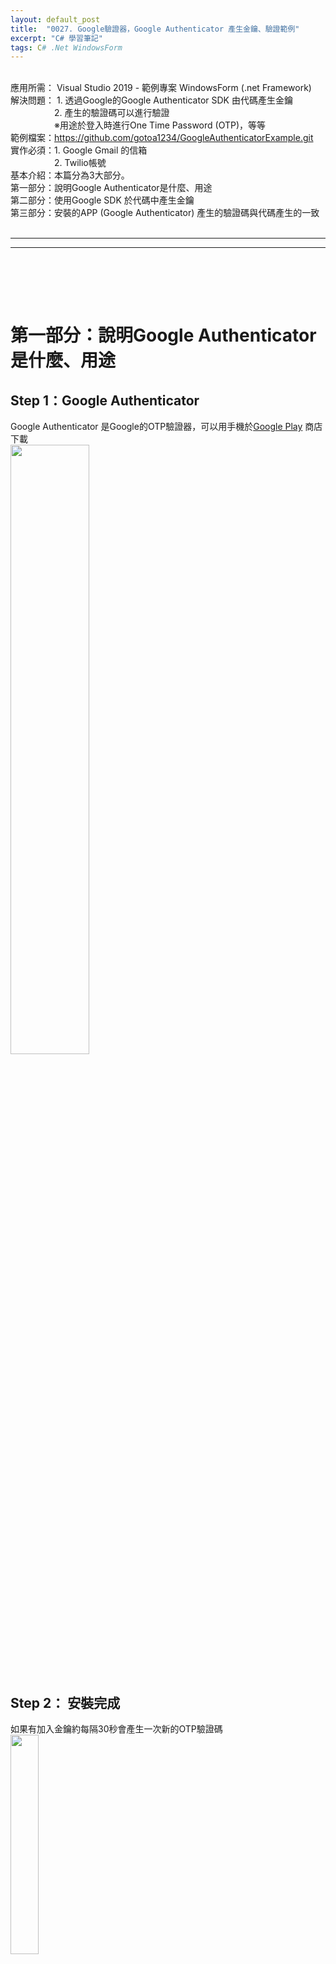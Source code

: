 ```yaml
---
layout: default_post
title:  "0027. Google驗證器，Google Authenticator 產生金鑰、驗證範例"
excerpt: "C# 學習筆記"
tags: C# .Net WindowsForm
---
```

<div class="summary">
<br/>應用所需： Visual Studio 2019 - 範例專案 WindowsForm (.net Framework)
<br/>解決問題： 1. 透過Google的Google Authenticator SDK 由代碼產生金鑰
<br/>&emsp;&emsp;&emsp;&emsp;&emsp;2. 產生的驗證碼可以進行驗證
<br/>&emsp;&emsp;&emsp;&emsp;&emsp;※用途於登入時進行One Time Password (OTP)，等等
<br/>範例檔案：<a href="	https://github.com/gotoa1234/GoogleAuthenticatorExample.git">https://github.com/gotoa1234/GoogleAuthenticatorExample.git</a>
<br/>實作必須：1. Google Gmail 的信箱
<br/>&emsp;&emsp;&emsp;&emsp;&emsp;2. Twilio帳號
<br/>基本介紹：本篇分為3大部分。
<br/>第一部分：說明Google Authenticator是什麼、用途
<br/>第二部分：使用Google SDK 於代碼中產生金鑰
<br/>第三部分：安裝的APP (Google Authenticator) 產生的驗證碼與代碼產生的一致
</div>

<div class="title">
    <br/><hr class="titleinner">
	<span></span>
	<hr class="titleinner"><br/>
</div>


<br/><br/>
<h1>  第一部分：說明Google Authenticator是什麼、用途</h1>
<h2>Step 1：Google Authenticator</h2>
Google Authenticator 是Google的OTP驗證器，可以用手機於<a href="https://play.google.com/store/apps/details?id=com.google.android.apps.authenticator2">Google Play</a> 商店下載
<br/> <img src="/assets/image/LearnNote/2020_10_28_1_1.png" width="50%" height="50%" />
<br/><br/>

<h2>Step 2： 安裝完成</h2>
如果有加入金鑰約每隔30秒會產生一次新的OTP驗證碼
<br/> <img src="/assets/image/LearnNote/2020_10_28_1_2.png" width="30%" height="30%" />
<br/><br/>

<h2>Step 3： 加入金鑰</h2>
加入金鑰的方式可以用 "手動輸入" 或 "掃描QR Code"
<br/> <img src="/assets/image/LearnNote/2020_10_28_1_3.png" width="30%" height="30%" />
<br/><br/>

<h2>Step 4： 典型使用情況</h2>
說明出處: <a href="https://zh.wikipedia.org/wiki/Google%E8%BA%AB%E4%BB%BD%E9%AA%8C%E8%AF%81%E5%99%A8">Wiki </a>
<br/>重點： 開發者的網站需要提供用戶一組金鑰，此金鑰開發者也必須記錄，未來用戶登入時驗證兩邊的驗證碼是否一致
<br/> <img src="/assets/image/LearnNote/2020_10_28_1_4.png" width="100%" height="100%" />
<br/><br/>

<br/><br/>
<h1> 第二部分：使用Google SDK 於代碼中產生金鑰</h1>
<h2>Step 1： 建立新專案</h2>
開啟Visual Studio 建立一個新專案(這邊使用Windows Form作為範例)  -> 加入參考
<br/> <img src="/assets/image/LearnNote/2020_10_28_1_5.png" width="50%" height="50%" />
<br/><br/>

<h2>Step 2： 輸入 google.Authenticator </h2>
安裝
<br/> <img src="/assets/image/LearnNote/2020_10_28_1_6.png" width="100%" height="100%" />
<br/><br/>

<h2>Step 3： 引用Google SDK</h2>
``` C#
using Google.Authenticator;
```
<br/><br/>

<h2>Step 4： 產生QR Code與加密金鑰的代碼</h2>
其中TwoFactorAuthenticator Class 是Google SDK 的物件
<br/>1. Account 是自己設定，會影響產生的手動金鑰 ManualEntryKey 與 QR Code
<br/>2. Secret Key 是自己設定，會影響產生的手動金鑰 ManualEntryKey 與 QR Code
<br/>3. ManualEntryKey 由上面兩個參數產生

``` C#
/// <summary>
/// 產生QR Code 與 加密金鑰
/// </summary>
public void CreateSecretKeyAndQrCode()
{
    TwoFactorAuthenticator tfA = new TwoFactorAuthenticator();
    var setupCode = tfA.GenerateSetupCode(textBox_account.Text, textBox_account.Text, textBox_SecretKey.Text, false, 3);

    //1. QRCode圖片從記憶體轉到畫面上
    using (MemoryStream ms = new MemoryStream(Convert.FromBase64String(setupCode.QrCodeSetupImageUrl.Replace("data:image/png;base64,", ""))))
        pictureBox_QRCode.Image = Image.FromStream(ms);

    //2. 產生的金鑰與資訊
    this.textBox_Message.Text =
       "結合密鑰的文字 Account: " + textBox_account.Text + System.Environment.NewLine +
       "自已加密的密鑰 Secret Key: " + textBox_SecretKey.Text + System.Environment.NewLine +
       "手動輸入的密鑰 Encoded Key: " + setupCode.ManualEntryKey;
}
```
<br/><br/>

<h2>Step 5： 執行結果</h2>
產生QR Code與加密金鑰的代碼畫面
<br/> <img src="/assets/image/LearnNote/2020_10_28_1_7.png" width="100%" height="100%" />
<br/><br/>

<h2>Step 6： 產生驗證碼的代碼</h2>

``` C#
/// <summary>
/// 產生Secret當前的驗證碼
/// </summary>
public List<string> GeneratorCurrentCode()
{
    var resultArray = new TwoFactorAuthenticator().GetCurrentPINs(textBox_SecretKey.Text);
    var resultList = new List<string>(resultArray);
    return resultList;
}

```

<br/><br/>

<h2>Step 7： 執行結果</h2>
以下為產生驗證碼的代碼的執行結果
<br/> <img src="/assets/image/LearnNote/2020_10_28_1_8.png" width="100%" height="100%" />
<br/><br/>

<h2>Step 8： 驗證碼是否合法的代碼-1</h2>

``` C#
/// <summary>
/// 驗證碼是否正確
/// </summary>
/// <returns></returns>
public string ValidateGoogleAuthCode()
{
    var isRight = false;
    TwoFactorAuthenticator tfA = new TwoFactorAuthenticator();
    isRight = tfA.ValidateTwoFactorPIN(textBox_SecretKey.Text, textBox_ValidateCode.Text);
    return isRight ? "驗證正確" : "錯誤";
}
```
<br/><br/>

<h2>Step 9： 驗證碼是否合法的代碼-2</h2>
以下為產生驗證碼的代碼的執行結果
<br/> <img src="/assets/image/LearnNote/2020_10_28_1_9.png" width="50%" height="50%" />
<br/><br/>


<br/><br/>
<h1> 第三部分：安裝的APP (Google Authenticator) 產生的驗證碼與代碼產生的一致</h1>

<h2>Step 1： 拿出手機與程式比對 </h2>
可以發現SecretKey相同時產生的金鑰會一致，而且每隔30秒會替換新的驗證碼
<br/> <img src="/assets/image/LearnNote/2020_10_28_1_10.png" width="50%" height="50%" />
<br/><br/>

